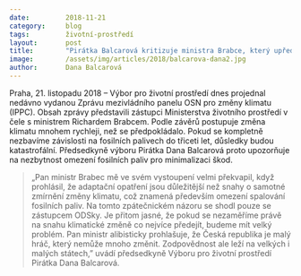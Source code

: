 ```yaml
---
date:         2018-11-21
category:     blog
tags:         životní-prostředí
layout:       post
title:        "Pirátka Balcarová kritizuje ministra Brabce, který upřednostňuje adaptační opatření namísto preventivních"
image:        /assets/img/articles/2018/balcarova-dana2.jpg
author:       Dana Balcarová
---
```


Praha, 21. listopadu 2018 – Výbor pro životní prostředí dnes projednal nedávno vydanou Zprávu mezivládního panelu OSN pro změny klimatu (IPPC). Obsah zprávy představili zástupci Ministerstva životního prostředí v čele s ministrem Richardem Brabcem. Podle závěrů postupuje změna klimatu mnohem rychleji, než se předpokládalo. Pokud se kompletně nezbavíme závislosti na fosilních palivech do třiceti let, důsledky budou katastrofální. Předsedkyně výboru Pirátka Dana Balcarová proto upozorňuje na nezbytnost omezení fosilních paliv pro minimalizaci škod. 

> „Pan ministr Brabec mě ve svém vystoupení velmi překvapil, když prohlásil, že adaptační opatření jsou důležitější než snahy o samotné zmírnění změny klimatu, což znamená především omezení spalování fosilních paliv. Na tomto zpátečnickém názoru se shodl pouze se zástupcem ODSky. Je přitom jasné, že pokud se nezaměříme právě na snahu klimatické změně co nejvíce předejít, budeme mít velký problém. Pan ministr alibisticky prohlašuje, že Česká republika je malý hráč, který nemůže mnoho změnit. Zodpovědnost ale leží na velkých i malých státech,” uvádí předsedkyně Výboru pro životní prostředí Pirátka Dana Balcarová.

